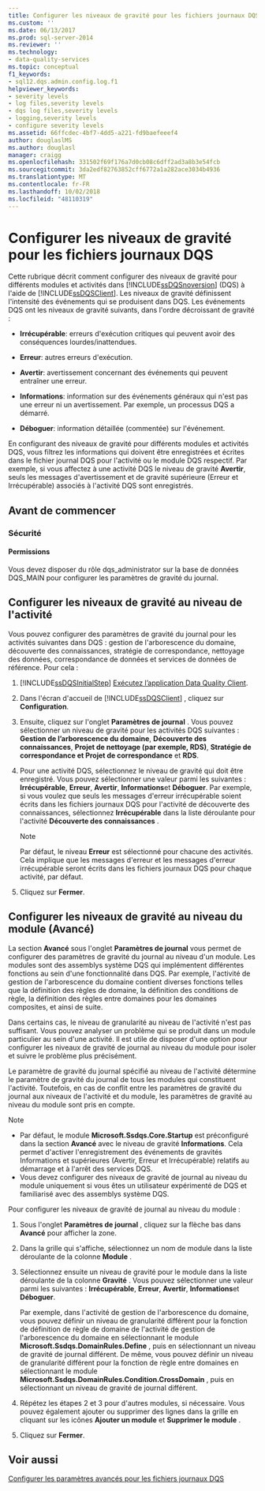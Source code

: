 ```yaml
---
title: Configurer les niveaux de gravité pour les fichiers journaux DQS | Microsoft Docs
ms.custom: ''
ms.date: 06/13/2017
ms.prod: sql-server-2014
ms.reviewer: ''
ms.technology:
- data-quality-services
ms.topic: conceptual
f1_keywords:
- sql12.dqs.admin.config.log.f1
helpviewer_keywords:
- severity levels
- log files,severity levels
- dqs log files,severity levels
- logging,severity levels
- configure severity levels
ms.assetid: 66ffcdec-4bf7-4dd5-a221-fd9baefeeef4
author: douglaslMS
ms.author: douglasl
manager: craigg
ms.openlocfilehash: 331502f69f176a7d0cb08c6dff2ad3a8b3e54fcb
ms.sourcegitcommit: 3da2edf82763852cff6772a1a282ace3034b4936
ms.translationtype: MT
ms.contentlocale: fr-FR
ms.lasthandoff: 10/02/2018
ms.locfileid: "48110319"
---
```

# <a name="configure-severity-levels-for-dqs-log-files"></a>Configurer les niveaux de gravité pour les fichiers journaux DQS
  Cette rubrique décrit comment configurer des niveaux de gravité pour différents modules et activités dans [!INCLUDE[ssDQSnoversion](../includes/ssdqsnoversion-md.md)] (DQS) à l'aide de [!INCLUDE[ssDQSClient](../includes/ssdqsclient-md.md)]. Les niveaux de gravité définissent l'intensité des événements qui se produisent dans DQS. Les événements DQS ont les niveaux de gravité suivants, dans l'ordre décroissant de gravité :  
  
-   **Irrécupérable**: erreurs d'exécution critiques qui peuvent avoir des conséquences lourdes/inattendues.  
  
-   **Erreur**: autres erreurs d'exécution.  
  
-   **Avertir**: avertissement concernant des événements qui peuvent entraîner une erreur.  
  
-   **Informations**: information sur des événements généraux qui n'est pas une erreur ni un avertissement. Par exemple, un processus DQS a démarré.  
  
-   **Déboguer**: information détaillée (commentée) sur l'événement.  
  
 En configurant des niveaux de gravité pour différents modules et activités DQS, vous filtrez les informations qui doivent être enregistrées et écrites dans le fichier journal DQS pour l'activité ou le module DQS respectif. Par exemple, si vous affectez à une activité DQS le niveau de gravité **Avertir**, seuls les messages d'avertissement et de gravité supérieure (Erreur et Irrécupérable) associés à l'activité DQS sont enregistrés.  
  
##  <a name="BeforeYouBegin"></a> Avant de commencer  
  
###  <a name="Security"></a> Sécurité  
  
####  <a name="Permissions"></a> Permissions  
 Vous devez disposer du rôle dqs_administrator sur la base de données DQS_MAIN pour configurer les paramètres de gravité du journal.  
  
##  <a name="ConfigureActivity"></a> Configurer les niveaux de gravité au niveau de l'activité  
 Vous pouvez configurer des paramètres de gravité du journal pour les activités suivantes dans DQS : gestion de l'arborescence du domaine, découverte des connaissances, stratégie de correspondance, nettoyage des données, correspondance de données et services de données de référence. Pour cela :  
  
1.  [!INCLUDE[ssDQSInitialStep](../includes/ssdqsinitialstep-md.md)] [Exécutez l’application Data Quality Client](../../2014/data-quality-services/run-the-data-quality-client-application.md).  
  
2.  Dans l'écran d'accueil de [!INCLUDE[ssDQSClient](../includes/ssdqsclient-md.md)] , cliquez sur **Configuration**.  
  
3.  Ensuite, cliquez sur l'onglet **Paramètres de journal** . Vous pouvez sélectionner un niveau de gravité pour les activités DQS suivantes : **Gestion de l’arborescence du domaine**, **Découverte des connaissances**, **Projet de nettoyage (par exemple, RDS)**, **Stratégie de correspondance et Projet de correspondance** et **RDS**.  
  
4.  Pour une activité DQS, sélectionnez le niveau de gravité qui doit être enregistré. Vous pouvez sélectionner une valeur parmi les suivantes : **Irrécupérable**, **Erreur**, **Avertir**, **Informations**et **Déboguer**. Par exemple, si vous voulez que seuls les messages d'erreur irrécupérable soient écrits dans les fichiers journaux DQS pour l'activité de découverte des connaissances, sélectionnez **Irrécupérable** dans la liste déroulante pour l'activité **Découverte des connaissances** .  
  
    > [!NOTE]  
    >  Par défaut, le niveau **Erreur** est sélectionné pour chacune des activités. Cela implique que les messages d'erreur et les messages d'erreur irrécupérable seront écrits dans les fichiers journaux DQS pour chaque activité, par défaut.  
  
5.  Cliquez sur **Fermer**.  
  
##  <a name="ConfigureModule"></a> Configurer les niveaux de gravité au niveau du module (Avancé)  
 La section **Avancé** sous l'onglet **Paramètres de journal** vous permet de configurer des paramètres de gravité du journal au niveau d'un module. Les modules sont des assemblys système DQS qui implémentent différentes fonctions au sein d'une fonctionnalité dans DQS. Par exemple, l'activité de gestion de l'arborescence du domaine contient diverses fonctions telles que la définition des règles de domaine, la définition des conditions de règle, la définition des règles entre domaines pour les domaines composites, et ainsi de suite.  
  
 Dans certains cas, le niveau de granularité au niveau de l'activité n'est pas suffisant. Vous pouvez analyser un problème qui se produit dans un module particulier au sein d'une activité. Il est utile de disposer d'une option pour configurer les niveaux de gravité de journal au niveau du module pour isoler et suivre le problème plus précisément.  
  
 Le paramètre de gravité du journal spécifié au niveau de l'activité détermine le paramètre de gravité du journal de tous les modules qui constituent l'activité. Toutefois, en cas de conflit entre les paramètres de gravité du journal aux niveaux de l'activité et du module, les paramètres de gravité au niveau du module sont pris en compte.  
  
> [!NOTE]  
>  -   Par défaut, le module **Microsoft.Ssdqs.Core.Startup** est préconfiguré dans la section **Avancé** avec le niveau de gravité **Informations**. Cela permet d'activer l'enregistrement des événements de gravités Informations et supérieures (Avertir, Erreur et Irrécupérable) relatifs au démarrage et à l'arrêt des services DQS.  
> -   Vous devez configurer des niveaux de gravité de journal au niveau du module uniquement si vous êtes un utilisateur expérimenté de DQS et familiarisé avec des assemblys système DQS.  
  
 Pour configurer les niveaux de gravité de journal au niveau du module :  
  
1.  Sous l'onglet **Paramètres de journal** , cliquez sur la flèche bas dans **Avancé** pour afficher la zone.  
  
2.  Dans la grille qui s'affiche, sélectionnez un nom de module dans la liste déroulante de la colonne **Module** .  
  
3.  Sélectionnez ensuite un niveau de gravité pour le module dans la liste déroulante de la colonne **Gravité** . Vous pouvez sélectionner une valeur parmi les suivantes : **Irrécupérable**, **Erreur**, **Avertir**, **Informations**et **Déboguer**.  
  
     Par exemple, dans l'activité de gestion de l'arborescence du domaine, vous pouvez définir un niveau de granularité différent pour la fonction de définition de règle de domaine de l'activité de gestion de l'arborescence du domaine en sélectionnant le module **Microsoft.Ssdqs.DomainRules.Define** , puis en sélectionnant un niveau de gravité de journal différent. De même, vous pouvez définir un niveau de granularité différent pour la fonction de règle entre domaines en sélectionnant le module **Microsoft.Ssdqs.DomainRules.Condition.CrossDomain** , puis en sélectionnant un niveau de gravité de journal différent.  
  
4.  Répétez les étapes 2 et 3 pour d'autres modules, si nécessaire. Vous pouvez également ajouter ou supprimer des lignes dans la grille en cliquant sur les icônes **Ajouter un module** et **Supprimer le module** .  
  
5.  Cliquez sur **Fermer**.  
  
## <a name="see-also"></a>Voir aussi  
 [Configurer les paramètres avancés pour les fichiers journaux DQS](../../2014/data-quality-services/configure-advanced-settings-for-dqs-log-files.md)  
  
  

